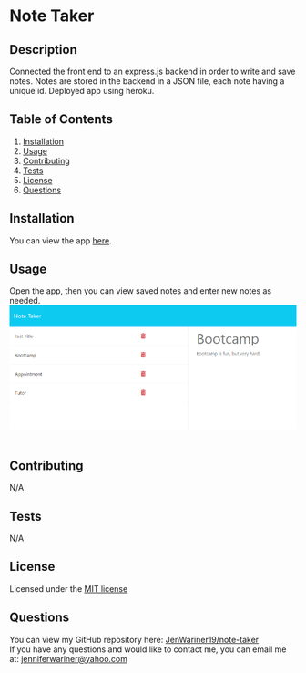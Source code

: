 # Note Taker


## Description 
Connected the front end to an express.js backend in order to write and save notes. Notes are stored in the backend in a JSON file, each note having a unique id. Deployed app using heroku.

## Table of Contents
1. [Installation](#installation)
2. [Usage](#usage)
3. [Contributing](#contributing)
4. [Tests](#tests)
5. [License](#license)
6. [Questions](#questions)

## Installation
You can view the app [here](https://frozen-retreat-06899.herokuapp.com/notes).

## Usage
Open the app, then you can view saved notes and enter new notes as needed.<br>
![App Screenshot](./assets/screenshot.png)<br><br>

## Contributing
N/A

## Tests
N/A

## License
Licensed under the [MIT license](https://opensource.org/license/mit/)

## Questions
You can view my GitHub repository here: [JenWariner19/note-taker](https://github.com/JenWariner19/note-taker)<br>
If you have any questions and would like to contact me, you can email me at: [jenniferwariner@yahoo.com](mailto:jenniferwariner@yahoo.com)